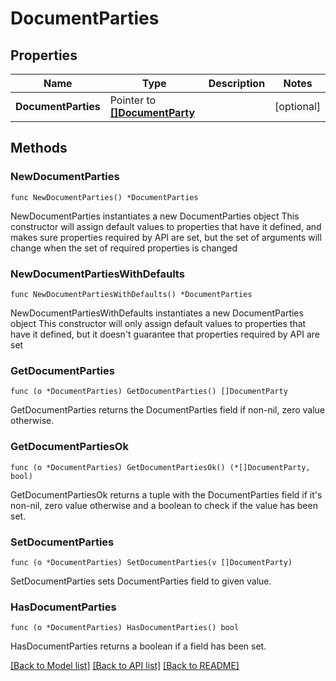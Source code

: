 # DocumentParties

## Properties

Name | Type | Description | Notes
------------ | ------------- | ------------- | -------------
**DocumentParties** | Pointer to [**[]DocumentParty**](DocumentParty.md) |  | [optional] 

## Methods

### NewDocumentParties

`func NewDocumentParties() *DocumentParties`

NewDocumentParties instantiates a new DocumentParties object
This constructor will assign default values to properties that have it defined,
and makes sure properties required by API are set, but the set of arguments
will change when the set of required properties is changed

### NewDocumentPartiesWithDefaults

`func NewDocumentPartiesWithDefaults() *DocumentParties`

NewDocumentPartiesWithDefaults instantiates a new DocumentParties object
This constructor will only assign default values to properties that have it defined,
but it doesn't guarantee that properties required by API are set

### GetDocumentParties

`func (o *DocumentParties) GetDocumentParties() []DocumentParty`

GetDocumentParties returns the DocumentParties field if non-nil, zero value otherwise.

### GetDocumentPartiesOk

`func (o *DocumentParties) GetDocumentPartiesOk() (*[]DocumentParty, bool)`

GetDocumentPartiesOk returns a tuple with the DocumentParties field if it's non-nil, zero value otherwise
and a boolean to check if the value has been set.

### SetDocumentParties

`func (o *DocumentParties) SetDocumentParties(v []DocumentParty)`

SetDocumentParties sets DocumentParties field to given value.

### HasDocumentParties

`func (o *DocumentParties) HasDocumentParties() bool`

HasDocumentParties returns a boolean if a field has been set.


[[Back to Model list]](../README.md#documentation-for-models) [[Back to API list]](../README.md#documentation-for-api-endpoints) [[Back to README]](../README.md)


